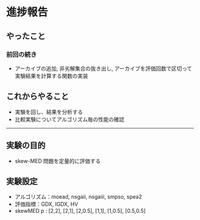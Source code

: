 # 進捗報告
## やったこと
### 前回の続き
- アーカイブの追加, 非劣解集合の抜き出し, アーカイブを評価回数で区切って実験結果を計算する関数の実装
## これからやること
- 実験を回し、結果を分析する
- 比較実験についてアルゴリズム毎の性能の確認

---
## 実験の目的
- skew-MED 問題を定量的に評価する

## 実験設定
- アルゴリズム：moead, nsgaii, nsgaiii, smpso, spea2
- 評価指標：GDX, IGDX, HV 
- skewMED p : [2,2], [2,1], [2,0.5], [1,1], [1,0.5], [0.5,0.5]
